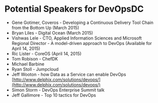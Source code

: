 # Potential Speakers for DevOpsDC

* Gene Gotimer, Coveros - Developing a Continuous Delivery Tool Chain from the Bottom Up (March 2015)
* Bryan Liles - Digital Ocean (March 2015)
* Vishwas Lele - CTO, Applied Information Sciences and Microsoft Regional Director - A model-driven approach to DevOps (Available for April 14, 2015)
* Ric Lister - CoreOS (April 14, 2015)
* Tom Robison - ChefDK
* Michael Barbine
* Ryan Stoll - Jumpcloud
* Jeff Wooton - how Data as a Service can enable DevOps [http://www.delphix.com/solutions/devops/](http://www.delphix.com/solutions/devops/)
* Simon Storm - DevOps Enterprise Summit talk
* Jeff Gallimore - Top 10 tactics for DevOps
